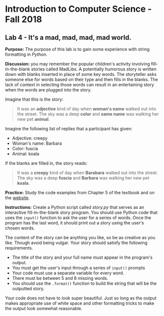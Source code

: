 # Introduction to Computer Science - Fall 2018

## Lab 4 - It's a mad, mad, mad, mad world.

**Purpose:** The purpose of this lab is to gain some experience with string formatting in _Python_.

**Discussion:** you may remember the popular children's activity involving fill-in-the-blank stories called MadLibs. A potentially humorous story is written down with blanks inserted in place of some key words. The storyteller asks someone else for words based on their type and then fills in the blanks. The lack of context in selecting those words can result in an entertaining story when the words are plugged into the story.

Imagine that this is the story:

> It was an __adjective__ kind of day when __woman's name__ walked out into the street. The sky was a deep __color__ and __same name__ was walking her new pet __animal__.

Imagine the following list of replies that a participant has given:

* Adjective: creepy
* Woman's name: Barbara
* Color: fuscia
* Animal: koala

If the blanks are filled in, the story reads:

> It was a __creepy__ kind of day when __Barabara__ walked out into the street. The sky was a deep __fuscia__ and __Barbara__ was walking her new pet __koala__.

**Practice:** Study the code examples from Chapter 5 of the textbook and on the [website](https://itech190.erickuha.com/python/index.html).

**Instructions:** Create a Python script called _story.py_ that serves as an interactive fill-in-the-blank story program. You should use Python code that uses the `input()` function to ask the user for a series of words. Once the program has the last word, it should print out a story using the user's chosen words.

The content of the story can be anything you like, so be as creative as you like. Though avoid being vulgar. Your story should satisfy the following requirements.

* The title of the story and your full name must appear in the program's output.
* You must get the user's input through a series of `input()` prompts
* Your code must use a separate variable for every word.
* There must be between 5 and 8 missing words.
* You should use the `.format()` function to build the string that will be the outputted story.

Your code does not have to look super beautiful. Just so long as the output makes appropriate use of white space and other formatting tricks to make the output look somewhat reasonable.
